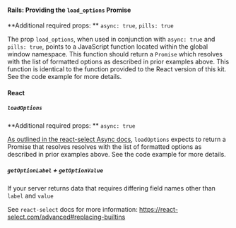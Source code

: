 #### Rails: Providing the `load_options` Promise

**Additional required props: ** `async: true`, `pills: true`

The prop `load_options`, when used in conjunction with `async: true` and `pills: true`, points to a JavaScript function located within the global window namespace. This function should return a `Promise` which resolves with the list of formatted options as described in prior examples above. This function is identical to the function provided to the React version of this kit. See the code example for more details.

#### React

##### `loadOptions`

**Additional required props: ** `async: true`

[As outlined in the react-select Async docs](https://react-select.com/async), `loadOptions` expects to return a Promise that resolves resolves with the list of formatted options as described in prior examples above. See the code example for more details.

##### `getOptionLabel` + `getOptionValue`

If your server returns data that requires differing field names other than `label` and `value`

See `react-select` docs for more information: https://react-select.com/advanced#replacing-builtins
